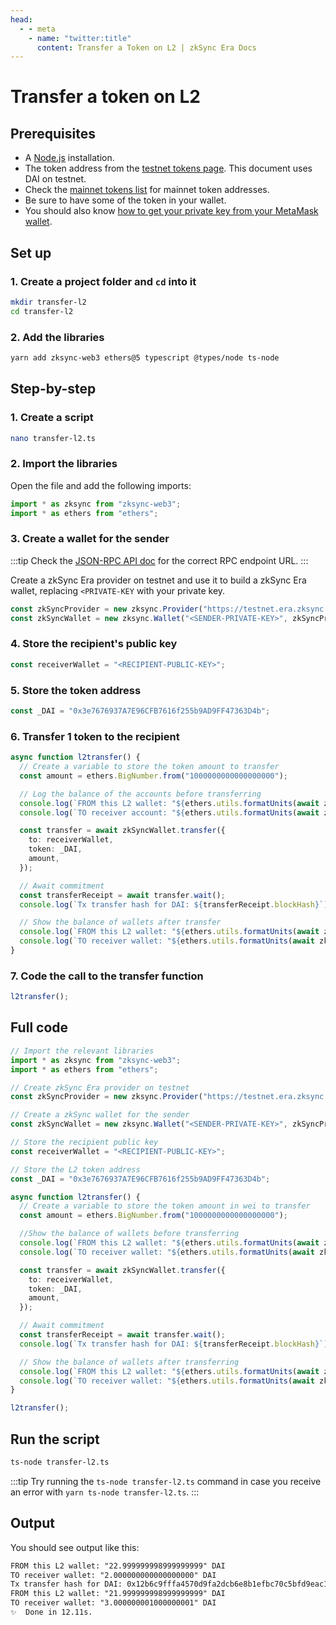 ```yaml
---
head:
  - - meta
    - name: "twitter:title"
      content: Transfer a Token on L2 | zkSync Era Docs
---
```


# Transfer a token on L2

## Prerequisites

- A [Node.js](https://nodejs.org/en/download) installation.
- The token address from the [testnet tokens page](https://goerli.explorer.zksync.io/tokenlist). This document uses DAI on testnet.
- Check the [mainnet tokens list](https://explorer.zksync.io/tokenlist) for mainnet token addresses.
- Be sure to have some of the token in your wallet.
- You should also know [how to get your private key from your MetaMask wallet](https://support.metamask.io/hc/en-us/articles/360015289632-How-to-export-an-account-s-private-key).

## Set up

### 1. Create a project folder and `cd` into it

```sh
mkdir transfer-l2
cd transfer-l2
```

### 2. Add the libraries

```sh
yarn add zksync-web3 ethers@5 typescript @types/node ts-node
```

## Step-by-step

### 1. Create a script

```sh
nano transfer-l2.ts
```

### 2. Import the libraries

Open the file and add the following imports:

```ts
import * as zksync from "zksync-web3";
import * as ethers from "ethers";
```

### 3. Create a wallet for the sender

:::tip
Check the [JSON-RPC API doc](https://era.zksync.io/docs/api/api.html#rpc-endpoint-urls) for the correct RPC endpoint URL.
:::

Create a zkSync Era provider on testnet and use it to build a zkSync Era wallet, replacing `<PRIVATE-KEY` with your private key.

```ts
const zkSyncProvider = new zksync.Provider("https://testnet.era.zksync.dev");
const zkSyncWallet = new zksync.Wallet("<SENDER-PRIVATE-KEY>", zkSyncProvider);
```

### 4. Store the recipient's public key

```ts
const receiverWallet = "<RECIPIENT-PUBLIC-KEY>";
```

### 5. Store the token address

```ts
const _DAI = "0x3e7676937A7E96CFB7616f255b9AD9FF47363D4b";
```

### 6. Transfer 1 token to the recipient

```ts
async function l2transfer() {
  // Create a variable to store the token amount to transfer
  const amount = ethers.BigNumber.from("1000000000000000000");

  // Log the balance of the accounts before transferring
  console.log(`FROM this L2 wallet: "${ethers.utils.formatUnits(await zkSyncProvider.getBalance(zkSyncWallet.address, "latest", _DAI), 18)}" DAI`);
  console.log(`TO receiver account: "${ethers.utils.formatUnits(await zkSyncProvider.getBalance(receiverWallet, "latest", _DAI), 18)}" DAI`);

  const transfer = await zkSyncWallet.transfer({
    to: receiverWallet,
    token: _DAI,
    amount,
  });

  // Await commitment
  const transferReceipt = await transfer.wait();
  console.log(`Tx transfer hash for DAI: ${transferReceipt.blockHash}`);

  // Show the balance of wallets after transfer
  console.log(`FROM this L2 wallet: "${ethers.utils.formatUnits(await zkSyncProvider.getBalance(zkSyncWallet.address, "latest", _DAI), 18)}" DAI`);
  console.log(`TO receiver wallet: "${ethers.utils.formatUnits(await zkSyncProvider.getBalance(receiverWallet, "latest", _DAI), 18)}" DAI`);
}
```

### 7. Code the call to the transfer function

```ts
l2transfer();
```

## Full code

```ts
// Import the relevant libraries
import * as zksync from "zksync-web3";
import * as ethers from "ethers";

// Create zkSync Era provider on testnet
const zkSyncProvider = new zksync.Provider("https://testnet.era.zksync.dev");

// Create a zkSync wallet for the sender
const zkSyncWallet = new zksync.Wallet("<SENDER-PRIVATE-KEY>", zkSyncProvider);

// Store the recipient public key
const receiverWallet = "<RECIPIENT-PUBLIC-KEY>";

// Store the L2 token address
const _DAI = "0x3e7676937A7E96CFB7616f255b9AD9FF47363D4b";

async function l2transfer() {
  // Create a variable to store the token amount in wei to transfer
  const amount = ethers.BigNumber.from("1000000000000000000");

  //Show the balance of wallets before transferring
  console.log(`FROM this L2 wallet: "${ethers.utils.formatUnits(await zkSyncProvider.getBalance(zkSyncWallet.address, "latest", _DAI), 18)}" DAI`);
  console.log(`TO receiver wallet: "${ethers.utils.formatUnits(await zkSyncProvider.getBalance(receiverWallet, "latest", _DAI), 18)}" DAI`);

  const transfer = await zkSyncWallet.transfer({
    to: receiverWallet,
    token: _DAI,
    amount,
  });

  // Await commitment
  const transferReceipt = await transfer.wait();
  console.log(`Tx transfer hash for DAI: ${transferReceipt.blockHash}`);

  // Show the balance of wallets after transferring
  console.log(`FROM this L2 wallet: "${ethers.utils.formatUnits(await zkSyncProvider.getBalance(zkSyncWallet.address, "latest", _DAI), 18)}" DAI`);
  console.log(`TO receiver wallet: "${ethers.utils.formatUnits(await zkSyncProvider.getBalance(receiverWallet, "latest", _DAI), 18)}" DAI`);
}

l2transfer();
```

## Run the script

```sh
ts-node transfer-l2.ts
```

:::tip
Try running the `ts-node transfer-l2.ts` command in case you receive an error with `yarn ts-node transfer-l2.ts`.
:::

## Output

You should see output like this:

```txt
FROM this L2 wallet: "22.999999998999999999" DAI
TO receiver wallet: "2.000000000000000000" DAI
Tx transfer hash for DAI: 0x12b6c9fffa4570d9fa2dcb6e8b1efbc70c5bfd9eac175c96be71d356082ffb0c
FROM this L2 wallet: "21.999999998999999999" DAI
TO receiver wallet: "3.000000001000000001" DAI
✨  Done in 12.11s.
```
